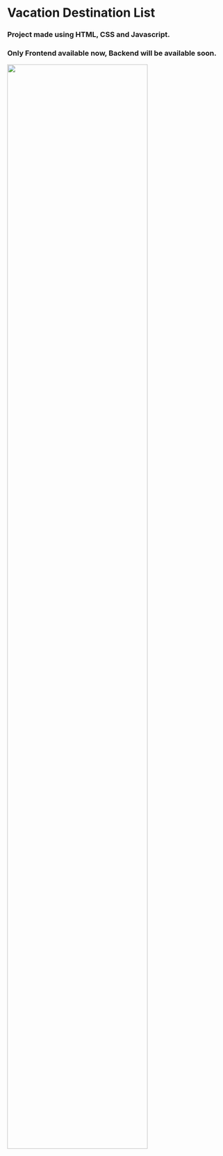 # Vacation Destination List  
### Project made using HTML, CSS and Javascript.  
### Only Frontend available now, Backend will be available soon.  
<img src="https://github.com/SazinSamin/Samin_Reading_Room/blob/main/Javascript/Javascript%20Project/Vacation%20Destination%20Project/vacation_des_img.png" width="80%">

